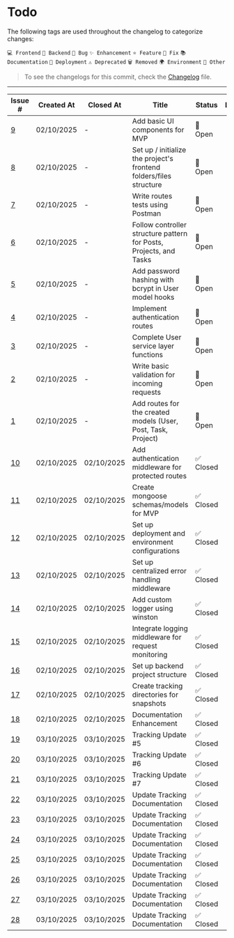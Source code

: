# Todo

The following tags are used throughout the changelog to categorize changes:

`💻 Frontend` `🔧 Backend` `🐛 Bug` `✨ Enhancement` `⭐ Feature` `🔨 Fix` `📚 Documentation` `🚀 Deployment` `⚠️ Deprecated` `🗑️ Removed` `🌍 Environment` `📌 Other`

> To see the changelogs for this commit, check the [Changelog](./Changelog.md) file.
---
| Issue # | Created At | Closed At | Title | Status | Labels |
|---------|------------|-----------|-------|--------|--------|
| [9](https://github.com/Gallucky/ClarityBox/issues/9) | 02/10/2025 | - | Add basic UI components for MVP | 💬 Open |  |
| [8](https://github.com/Gallucky/ClarityBox/issues/8) | 02/10/2025 | - | Set up / initialize the project's frontend folders/files structure | 💬 Open |  |
| [7](https://github.com/Gallucky/ClarityBox/issues/7) | 02/10/2025 | - | Write routes tests using Postman | 💬 Open |  |
| [6](https://github.com/Gallucky/ClarityBox/issues/6) | 02/10/2025 | - | Follow controller structure pattern for Posts, Projects, and Tasks | 💬 Open |  |
| [5](https://github.com/Gallucky/ClarityBox/issues/5) | 02/10/2025 | - | Add password hashing with bcrypt in User model hooks | 💬 Open |  |
| [4](https://github.com/Gallucky/ClarityBox/issues/4) | 02/10/2025 | - | Implement authentication routes | 💬 Open |  |
| [3](https://github.com/Gallucky/ClarityBox/issues/3) | 02/10/2025 | - | Complete User service layer functions | 💬 Open |  |
| [2](https://github.com/Gallucky/ClarityBox/issues/2) | 02/10/2025 | - | Write basic validation for incoming requests | 💬 Open |  |
| [1](https://github.com/Gallucky/ClarityBox/issues/1) | 02/10/2025 | - | Add routes for the created models (User, Post, Task, Project) | 💬 Open |  |
| [10](https://github.com/Gallucky/ClarityBox/issues/10) | 02/10/2025 | 02/10/2025 | Add authentication middleware for protected routes | ✅ Closed |  |
| [11](https://github.com/Gallucky/ClarityBox/issues/11) | 02/10/2025 | 02/10/2025 | Create mongoose schemas/models for MVP | ✅ Closed |  |
| [12](https://github.com/Gallucky/ClarityBox/issues/12) | 02/10/2025 | 02/10/2025 | Set up deployment and environment configurations | ✅ Closed |  |
| [13](https://github.com/Gallucky/ClarityBox/issues/13) | 02/10/2025 | 02/10/2025 | Set up centralized error handling middleware | ✅ Closed |  |
| [14](https://github.com/Gallucky/ClarityBox/issues/14) | 02/10/2025 | 02/10/2025 | Add custom logger using winston | ✅ Closed |  |
| [15](https://github.com/Gallucky/ClarityBox/issues/15) | 02/10/2025 | 02/10/2025 | Integrate logging middleware for request monitoring | ✅ Closed |  |
| [16](https://github.com/Gallucky/ClarityBox/issues/16) | 02/10/2025 | 02/10/2025 | Set up backend project structure | ✅ Closed |  |
| [17](https://github.com/Gallucky/ClarityBox/issues/17) | 02/10/2025 | 02/10/2025 | Create tracking directories for snapshots | ✅ Closed |  |
| [18](https://github.com/Gallucky/ClarityBox/issues/18) | 02/10/2025 | 02/10/2025 | Documentation Enhancement | ✅ Closed |  |
| [19](https://github.com/Gallucky/ClarityBox/issues/19) | 03/10/2025 | 03/10/2025 | Tracking Update #5 | ✅ Closed |  |
| [20](https://github.com/Gallucky/ClarityBox/issues/20) | 03/10/2025 | 03/10/2025 | Tracking Update #6 | ✅ Closed |  |
| [21](https://github.com/Gallucky/ClarityBox/issues/21) | 03/10/2025 | 03/10/2025 | Tracking Update #7 | ✅ Closed |  |
| [22](https://github.com/Gallucky/ClarityBox/issues/22) | 03/10/2025 | 03/10/2025 | Update Tracking Documentation | ✅ Closed |  |
| [23](https://github.com/Gallucky/ClarityBox/issues/23) | 03/10/2025 | 03/10/2025 | Update Tracking Documentation | ✅ Closed |  |
| [24](https://github.com/Gallucky/ClarityBox/issues/24) | 03/10/2025 | 03/10/2025 | Update Tracking Documentation | ✅ Closed |  |
| [25](https://github.com/Gallucky/ClarityBox/issues/25) | 03/10/2025 | 03/10/2025 | Update Tracking Documentation | ✅ Closed |  |
| [26](https://github.com/Gallucky/ClarityBox/issues/26) | 03/10/2025 | 03/10/2025 | Update Tracking Documentation | ✅ Closed |  |
| [27](https://github.com/Gallucky/ClarityBox/issues/27) | 03/10/2025 | 03/10/2025 | Update Tracking Documentation | ✅ Closed |  |
| [28](https://github.com/Gallucky/ClarityBox/issues/28) | 03/10/2025 | 03/10/2025 | Update Tracking Documentation | ✅ Closed |  |
